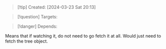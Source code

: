 
>[!tip] Created: [2024-03-23 Sat 20:13]

>[!question] Targets: 

>[!danger] Depends: 

Means that if watching it, do not need to go fetch it at all.
Would just need to fetch the tree object.